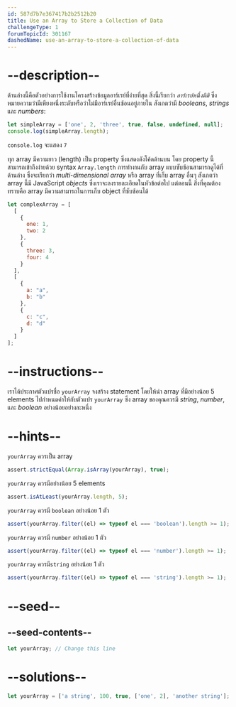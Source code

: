```yaml
---
id: 587d7b7e367417b2b2512b20
title: Use an Array to Store a Collection of Data
challengeType: 1
forumTopicId: 301167
dashedName: use-an-array-to-store-a-collection-of-data
---
```


# --description--

ด้านล่างนี้คือตัวอย่างการใช้งานโครงสร้างข้อมูลอาร์เรย์ที่ง่ายที่สุด สิ่งนี้เรียกว่า <dfn>อาร์เรย์หนึ่งมิติ</dfn> ซึ่งหมายความว่ามีเพียงหนึ่งระดับหรือว่าไม่มีอาร์เรย์อื่นซ้อนอยู่ภายใน สังเกตว่ามี <dfn>booleans</dfn>, <dfn>strings</dfn> และ <dfn>numbers</dfn>:

```js
let simpleArray = ['one', 2, 'three', true, false, undefined, null];
console.log(simpleArray.length);
```

 `console.log` จะแสดง `7`

ทุก array มีความยาว (length) เป็น property ซึ่งแสดงดังโค้ดด้านบน โดย property นี้สามารถเข้าถึงง่ายด้วย syntax `Array.length` การทำงานกับ array แบบซับซ้อนสามารถดูได้ที่ด้านล่าง ซึ่งจะเรียกว่า <dfn>multi-dimensional array</dfn> หรือ array ที่เก็บ array อื่นๆ สังเกตว่า array นี้มี JavaScript <dfn>objects</dfn> ซึ่งเราจะลงรายละเอียดในหัวข้อต่อไป แต่ตอนนี้ สิ่งที่คุณต้องทราบคือ array มีความสามารถในการเก็บ object ที่ซับซ้อนได้



```js
let complexArray = [
  [
    {
      one: 1,
      two: 2
    },
    {
      three: 3,
      four: 4
    }
  ],
  [
    {
      a: "a",
      b: "b"
    },
    {
      c: "c",
      d: "d"
    }
  ]
];
```

# --instructions--

เราได้ประกาศตัวแปรชื่อ `yourArray` จงสร้าง statement โดยให้นำ array ที่มีอย่างน้อย 5 elements ไปกำหนดค่าให้กับตัวแปร `yourArray` ซึ่ง array ของคุณควรมี <dfn>string</dfn>, <dfn>number</dfn>, และ <dfn>boolean</dfn> อย่างน้อยอย่างละหนึ่ง


# --hints--

`yourArray` ควรเป็น array 

```js
assert.strictEqual(Array.isArray(yourArray), true);
```

`yourArray` ควรมีอย่างน้อย 5 elements

```js
assert.isAtLeast(yourArray.length, 5);
```

`yourArray` ควรมี `boolean` อย่างน้อย 1 ตัว

```js
assert(yourArray.filter((el) => typeof el === 'boolean').length >= 1);
```

`yourArray` ควรมี `number` อย่างน้อย 1 ตัว

```js
assert(yourArray.filter((el) => typeof el === 'number').length >= 1);
```

`yourArray` ควรมี`string` อย่างน้อย 1 ตัว

```js
assert(yourArray.filter((el) => typeof el === 'string').length >= 1);
```

# --seed--

## --seed-contents--

```js
let yourArray; // Change this line
```

# --solutions--

```js
let yourArray = ['a string', 100, true, ['one', 2], 'another string'];
```
